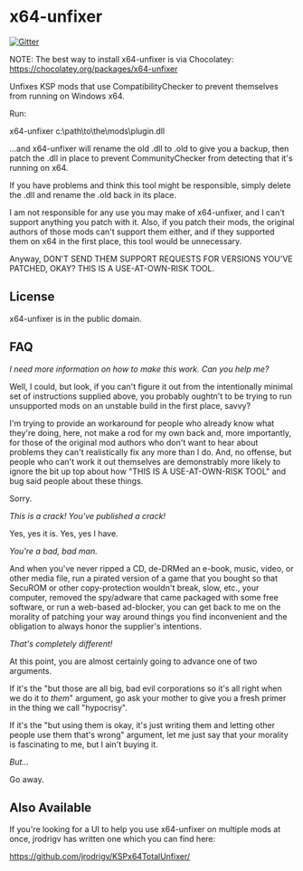 x64-unfixer
===========

[![Gitter](https://badges.gitter.im/Join%20Chat.svg)](https://gitter.im/cerebrate/x64-unfixer?utm_source=badge&utm_medium=badge&utm_campaign=pr-badge&utm_content=badge)

NOTE: The best way to install x64-unfixer is via Chocolatey: https://chocolatey.org/packages/x64-unfixer

Unfixes KSP mods that use CompatibilityChecker to prevent themselves from running on Windows x64.

Run:

x64-unfixer c:\path\to\the\mods\plugin.dll

...and x64-unfixer will rename the old .dll to .old to give you a backup, then patch the .dll in place to prevent
CommunityChecker from detecting that it's running on x64.

If you have problems and think this tool might be responsible, simply delete the .dll and rename the .old back in its
place.

I am not responsible for any use you may make of x64-unfixer, and I can't support anything you patch with it. Also,
if you patch their mods, the original authors of those mods can't support them either, and if they supported them
on x64 in the first place, this tool would be unnecessary.

Anyway, DON'T SEND THEM SUPPORT REQUESTS FOR VERSIONS YOU'VE PATCHED, OKAY? THIS IS A USE-AT-OWN-RISK TOOL.

License
-------

x64-unfixer is in the public domain.

FAQ
---

*I need more information on how to make this work. Can you help me?*

Well, I could, but look, if you can't figure it out from the intentionally minimal set of instructions supplied above, you probably oughtn't to be trying to run unsupported mods on an unstable build in the first place, savvy?

I'm trying to provide an workaround for people who already know what they're doing, here, not make a rod for my own back and, more importantly, for those of the original mod authors who don't want to hear about problems they can't realistically fix any more than I do. And, no offense, but people who can't work it out themselves are demonstrably more likely to ignore the bit up top about how "THIS IS A USE-AT-OWN-RISK TOOL" and bug said people about these things.

Sorry.

*This is a crack! You've published a crack!*

Yes, yes it is. Yes, yes I have.

*You're a bad, bad man.*

And when you've never ripped a CD, de-DRMed an e-book, music, video, or other media file, run a pirated version of a game that you bought so that SecuROM or other copy-protection wouldn't break, slow, etc., your computer, removed the spy/adware that came packaged with some free software, or run a web-based ad-blocker, you can get back to me on the morality of patching your way around things you find inconvenient and the obligation to always honor the supplier's intentions.

*That's completely different!*

At this point, you are almost certainly going to advance one of two arguments.

If it's the "but those are all big, bad evil corporations so it's all right when we do it to *them*" argument, go ask your mother to give you a fresh primer in the thing we call "hypocrisy".

If it's the "but using them is okay, it's just writing them and letting other people use them that's wrong" argument, let me just say that your morality is fascinating to me, but I ain't buying it.

*But...*

Go away.

Also Available
--------------

If you're looking for a UI to help you use x64-unfixer on multiple mods at once, jrodrigv has written one which you can find  here:

https://github.com/jrodrigv/KSPx64TotalUnfixer/
